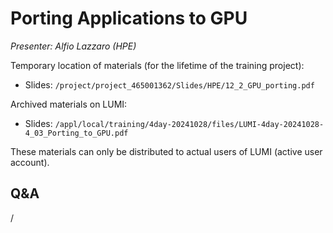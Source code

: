 # Porting Applications to GPU

*Presenter: Alfio Lazzaro (HPE)*

<!--
Course materials will be provided during and after the course.
-->

Temporary location of materials (for the lifetime of the training project):

-   Slides: `/project/project_465001362/Slides/HPE/12_2_GPU_porting.pdf`

Archived materials on LUMI:

-   Slides: `/appl/local/training/4day-20241028/files/LUMI-4day-20241028-4_03_Porting_to_GPU.pdf`

<!--
-   Recording: `/appl/local/training/4day-20241028/recordings/4_03_Porting_to_GPU.mp4`
-->

These materials can only be distributed to actual users of LUMI (active user account).


## Q&A

/

